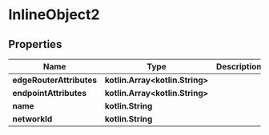 
# InlineObject2

## Properties
Name | Type | Description | Notes
------------ | ------------- | ------------- | -------------
**edgeRouterAttributes** | **kotlin.Array&lt;kotlin.String&gt;** |  | 
**endpointAttributes** | **kotlin.Array&lt;kotlin.String&gt;** |  | 
**name** | **kotlin.String** |  | 
**networkId** | **kotlin.String** |  | 



